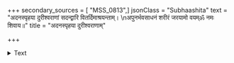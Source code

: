 +++
secondary_sources = [ "MSS_0813",]
jsonClass = "Subhaashita"
text = "अदनस्पृहया दुरीश्वराणां सदन्द्वारि वितर्दिमाश्रयन्ताम्।  \nअपुनर्भवसाधनं शरीरं जरयामो वयम्ॐ नमः शिवाय॥"
title = "अदनस्पृहया दुरीश्वराणाम्"

+++

<details><summary>Text</summary>

अदनस्पृहया दुरीश्वराणां सदन्द्वारि वितर्दिमाश्रयन्ताम्।  
अपुनर्भवसाधनं शरीरं जरयामो वयम्ॐ नमः शिवाय॥
</details>
